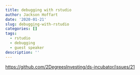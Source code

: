 ```yaml
---
title: debugging with rstudio
author: Jackson Hoffart
date: '2020-01-21'
slug: debugging-with-rstudio
categories: []
tags:
  - rstudio
  - debugging
  - guest speaker
description: ''
---
```


<https://github.com/2DegreesInvesting/ds-incubator/issues/21>
